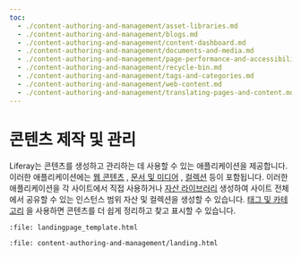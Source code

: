 ```yaml
---
toc:
  - ./content-authoring-and-management/asset-libraries.md
  - ./content-authoring-and-management/blogs.md
  - ./content-authoring-and-management/content-dashboard.md
  - ./content-authoring-and-management/documents-and-media.md
  - ./content-authoring-and-management/page-performance-and-accessibility.md
  - ./content-authoring-and-management/recycle-bin.md
  - ./content-authoring-and-management/tags-and-categories.md
  - ./content-authoring-and-management/web-content.md
  - ./content-authoring-and-management/translating-pages-and-content.md
---
```

# 콘텐츠 제작 및 관리

Liferay는 콘텐츠를 생성하고 관리하는 데 사용할 수 있는 애플리케이션을 제공합니다. 이러한 애플리케이션에는 [웹 콘텐츠](./content-authoring-and-management/web-content/web-content-articles/adding-a-basic-web-content-article.md) , [문서 및 미디어](./content-authoring-and-management/documents-and-media.md) , [컬렉션](site-building/displaying-content/collections-and-collection-pages/about-collections-and-collection-pages.md) 등이 포함됩니다. 이러한 애플리케이션을 각 사이트에서 직접 사용하거나 [자산 라이브러리](./content-authoring-and-management/asset-libraries/asset-libraries-overview.md) 생성하여 사이트 전체에서 공유할 수 있는 인스턴스 범위 자산 및 컬렉션을 생성할 수 있습니다. [태그 및 카테고리](./content-authoring-and-management/tags-and-categories.md) 을 사용하면 콘텐츠를 더 쉽게 정리하고 찾고 표시할 수 있습니다.

```{raw} html
:file: landingpage_template.html
```

```{raw} html
:file: content-authoring-and-management/landing.html
```
